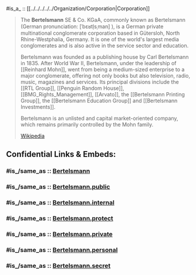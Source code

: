 

#is_a_ :: [[../../../../../Organization/Corporation|Corporation]] 


> The **Bertelsmann** SE & Co. KGaA, commonly known as Bertelsmann 
> (German pronunciation: [ˈbɛʁtl̩sˌman] ), is a German private multinational conglomerate corporation 
> based in Gütersloh, North Rhine-Westphalia, Germany. 
> It is one of the world's largest media conglomerates 
> and is also active in the service sector and education.
>
> Bertelsmann was founded as a publishing house by Carl Bertelsmann in 1835. 
> After World War II, Bertelsmann, under the leadership of [[Reinhard Mohn]], 
> went from being a medium-sized enterprise to a major conglomerate, 
> offering not only books but also television, radio, music, magazines and services. 
> Its principal divisions include the [[RTL Group]], [[Penguin Random House]], [[BMG_Rights_Management]], [[Arvato]], 
> the [[Bertelsmann Printing Group]], the [[Bertelsmann Education Group]] and [[Bertelsmann Investments]].
>
> Bertelsmann is an unlisted and capital market-oriented company, 
> which remains primarily controlled by the Mohn family.
>
> [Wikipedia](https://en.wikipedia.org/wiki/Bertelsmann)


## Confidential Links & Embeds: 

### #is_/same_as :: [Bertelsmann](/_Standards/Society/Communication/Media/Writing/Book/Publisher/Bertelsmann.md) 

### #is_/same_as :: [Bertelsmann.public](/_public/Society/Communication/Media/Writing/Book/Publisher/Bertelsmann.public.md) 

### #is_/same_as :: [Bertelsmann.internal](/_internal/Society/Communication/Media/Writing/Book/Publisher/Bertelsmann.internal.md) 

### #is_/same_as :: [Bertelsmann.protect](/_protect/Society/Communication/Media/Writing/Book/Publisher/Bertelsmann.protect.md) 

### #is_/same_as :: [Bertelsmann.private](/_private/Society/Communication/Media/Writing/Book/Publisher/Bertelsmann.private.md) 

### #is_/same_as :: [Bertelsmann.personal](/_personal/Society/Communication/Media/Writing/Book/Publisher/Bertelsmann.personal.md) 

### #is_/same_as :: [Bertelsmann.secret](/_secret/Society/Communication/Media/Writing/Book/Publisher/Bertelsmann.secret.md)

